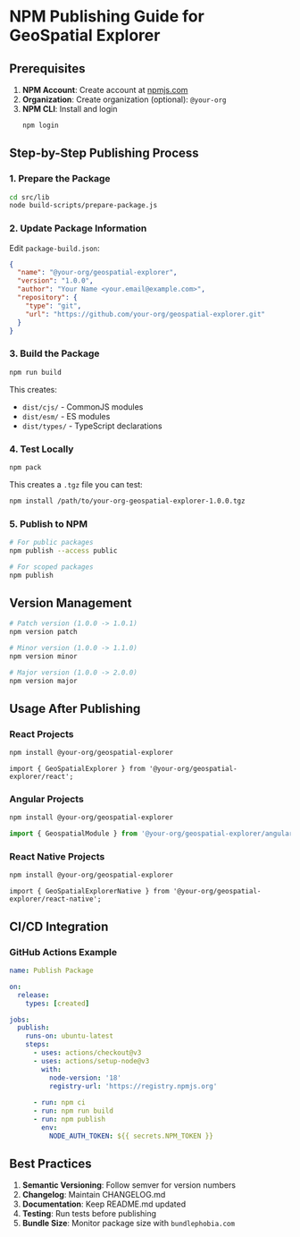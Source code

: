
# NPM Publishing Guide for GeoSpatial Explorer

## Prerequisites

1. **NPM Account**: Create account at [npmjs.com](https://www.npmjs.com)
2. **Organization**: Create organization (optional): `@your-org`
3. **NPM CLI**: Install and login
   ```bash
   npm login
   ```

## Step-by-Step Publishing Process

### 1. Prepare the Package

```bash
cd src/lib
node build-scripts/prepare-package.js
```

### 2. Update Package Information

Edit `package-build.json`:
```json
{
  "name": "@your-org/geospatial-explorer",
  "version": "1.0.0",
  "author": "Your Name <your.email@example.com>",
  "repository": {
    "type": "git",
    "url": "https://github.com/your-org/geospatial-explorer.git"
  }
}
```

### 3. Build the Package

```bash
npm run build
```

This creates:
- `dist/cjs/` - CommonJS modules
- `dist/esm/` - ES modules  
- `dist/types/` - TypeScript declarations

### 4. Test Locally

```bash
npm pack
```

This creates a `.tgz` file you can test:
```bash
npm install /path/to/your-org-geospatial-explorer-1.0.0.tgz
```

### 5. Publish to NPM

```bash
# For public packages
npm publish --access public

# For scoped packages
npm publish
```

## Version Management

```bash
# Patch version (1.0.0 -> 1.0.1)
npm version patch

# Minor version (1.0.0 -> 1.1.0)
npm version minor

# Major version (1.0.0 -> 2.0.0)
npm version major
```

## Usage After Publishing

### React Projects
```bash
npm install @your-org/geospatial-explorer
```

```tsx
import { GeoSpatialExplorer } from '@your-org/geospatial-explorer/react';
```

### Angular Projects
```bash
npm install @your-org/geospatial-explorer
```

```typescript
import { GeospatialModule } from '@your-org/geospatial-explorer/angular';
```

### React Native Projects
```bash
npm install @your-org/geospatial-explorer
```

```tsx
import { GeoSpatialExplorerNative } from '@your-org/geospatial-explorer/react-native';
```

## CI/CD Integration

### GitHub Actions Example

```yaml
name: Publish Package

on:
  release:
    types: [created]

jobs:
  publish:
    runs-on: ubuntu-latest
    steps:
      - uses: actions/checkout@v3
      - uses: actions/setup-node@v3
        with:
          node-version: '18'
          registry-url: 'https://registry.npmjs.org'
      
      - run: npm ci
      - run: npm run build
      - run: npm publish
        env:
          NODE_AUTH_TOKEN: ${{ secrets.NPM_TOKEN }}
```

## Best Practices

1. **Semantic Versioning**: Follow semver for version numbers
2. **Changelog**: Maintain CHANGELOG.md
3. **Documentation**: Keep README.md updated
4. **Testing**: Run tests before publishing
5. **Bundle Size**: Monitor package size with `bundlephobia.com`
